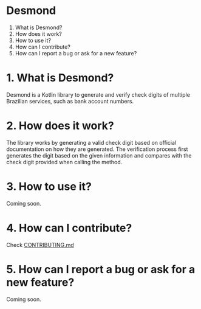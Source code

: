 # Desmond

1. What is Desmond?
2. How does it work?
3. How to use it?
4. How can I contribute?
5. How can I report a bug or ask for a new feature?

# 1. What is Desmond?
Desmond is a Kotlin library to generate and verify check digits of multiple Brazilian services, such as bank account numbers.

# 2. How does it work?
The library works by generating a valid check digit based on official documentation on how they are generated.
The verification process first generates the digit based on the given information and compares with the check digit provided when calling the method.

# 3. How to use it?
Coming soon.

# 4. How can I contribute?
Check [CONTRIBUTING.md](CONTRIBUTING.md)

# 5. How can I report a bug or ask for a new feature?
Coming soon.
